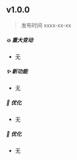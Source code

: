 ## **v1.0.0**

> 发布时间 xxxx-xx-xx

##### 💥️ 重大变动

- 无

##### ✨ 新功能

- 无

##### 🎨 优化

- 无

##### 🐛 优化

- 无
